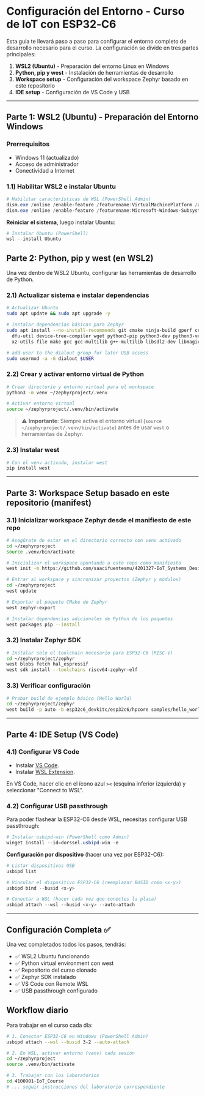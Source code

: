 # Configuración del Entorno - Curso de IoT con ESP32‑C6

Esta guía te llevará paso a paso para configurar el entorno completo de desarrollo necesario para el curso. La configuración se divide en tres partes principales:

1. **WSL2 (Ubuntu)** - Preparación del entorno Linux en Windows
2. **Python, pip y west** - Instalación de herramientas de desarrollo
3. **Workspace setup** - Configuración del workspace Zephyr basado en este repositorio
4. **IDE setup** - Configuración de VS Code y USB

---

## Parte 1: WSL2 (Ubuntu) - Preparación del Entorno Windows

### Prerrequisitos
- Windows 11 (actualizado)
- Acceso de administrador
- Conectividad a Internet

### 1.1) Habilitar WSL2 e instalar Ubuntu

```powershell
# Habilitar características de WSL (PowerShell Admin)
dism.exe /online /enable-feature /featurename:VirtualMachinePlatform /all /norestart
dism.exe /online /enable-feature /featurename:Microsoft-Windows-Subsystem-Linux

```

**Reiniciar el sistema**, luego instalar Ubuntu:

```powershell
# Instalar Ubuntu (PowerShell)
wsl --install Ubuntu

```

## Parte 2: Python, pip y west (en WSL2)

Una vez dentro de WSL2 Ubuntu, configurar las herramientas de desarrollo de Python.

### 2.1) Actualizar sistema e instalar dependencias

```bash
# Actualizar Ubuntu
sudo apt update && sudo apt upgrade -y

# Instalar dependencias básicas para Zephyr
sudo apt install --no-install-recommends git cmake ninja-build gperf ccache \
  dfu-util device-tree-compiler wget python3-pip python3-dev python3-venv \
  xz-utils file make gcc gcc-multilib g++-multilib libsdl2-dev libmagic1

# add user to the dialout group for later USB access
sudo usermod -a -G dialout $USER

```

### 2.2) Crear y activar entorno virtual de Python

```bash
# Crear directorio y entorno virtual para el workspace
python3 -m venv ~/zephyrproject/.venv

# Activar entorno virtual
source ~/zephyrproject/.venv/bin/activate
```

> ⚠️ **Importante**: Siempre activa el entorno virtual (`source ~/zephyrproject/.venv/bin/activate`) antes de usar `west` o herramientas de Zephyr.

### 2.3) Instalar west

```bash
# Con el venv activado, instalar west
pip install west
```

---

## Parte 3: Workspace Setup basado en este repositorio (manifest)

### 3.1) Inicializar workspace Zephyr desde el manifiesto de este repo

```bash
# Asegúrate de estar en el directorio correcto con venv activado
cd ~/zephyrproject
source .venv/bin/activate

# Inicializar el workspace apuntando a este repo como manifiesto
west init -m https://github.com/saacifuentesmu/4201327-IoT_Systems_Design_Labs ~/zephyrproject

# Entrar al workspace y sincronizar proyectos (Zephyr y módulos)
cd ~/zephyrproject
west update

# Exportar el paquete CMake de Zephyr
west zephyr-export

# Instalar dependencias adicionales de Python de los paquetes
west packages pip --install

```

### 3.2) Instalar Zephyr SDK

```bash
# Instalar solo el toolchain necesario para ESP32-C6 (RISC-V)
cd ~/zephyrproject/zephyr
west blobs fetch hal_espressif
west sdk install --toolchains riscv64-zephyr-elf

```

### 3.3) Verificar configuración

```bash
# Probar build de ejemplo básico (Hello World)
cd ~/zephyrproject/zephyr
west build -p auto -b esp32c6_devkitc/esp32c6/hpcore samples/hello_world

```

---

## Parte 4: IDE Setup (VS Code)

### 4.1) Configurar VS Code

- Instalar [VS Code](https://code.visualstudio.com/download).
- Instalar [WSL Extension](https://marketplace.visualstudio.com/items?itemName=ms-vscode-remote.remote-wsl).

En VS Code, hacer clic en el ícono azul `><` (esquina inferior izquierda) y seleccionar "Connect to WSL".

### 4.2) Configurar USB passthrough

Para poder flashear la ESP32-C6 desde WSL, necesitas configurar USB passthrough:

```powershell
# Instalar usbipd-win (PowerShell como Admin)
winget install --id=dorssel.usbipd-win -e
```

**Configuración por dispositivo** (hacer una vez por ESP32-C6):
```powershell
# Listar dispositivos USB
usbipd list

# Vincular el dispositivo ESP32-C6 (reemplazar BUSID como <x-y>)
usbipd bind --busid <x-y>

# Conectar a WSL (hacer cada vez que conectes la placa)
usbipd attach --wsl --busid <x-y> --auto-attach
```

---

## Configuración Completa ✅

Una vez completados todos los pasos, tendrás:
- ✅ WSL2 Ubuntu funcionando
- ✅ Python virtual environment con west
- ✅ Repositorio del curso clonado
- ✅ Zephyr SDK instalado
- ✅ VS Code con Remote WSL
- ✅ USB passthrough configurado

## Workflow diario

Para trabajar en el curso cada día:

```bash
# 1. Conectar ESP32-C6 en Windows (PowerShell Admin)
usbipd attach --wsl --busid 3-2 --auto-attach

# 2. En WSL, activar entorno (venv) cada sesión
cd ~/zephyrproject
source .venv/bin/activate

# 3. Trabajar con los laboratorios
cd 4100901-IoT_Course
# ... seguir instrucciones del laboratorio correspondiente
```
